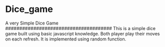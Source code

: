 # Dice_game
A very Simple Dice Game
######################################
This is a simple dice game built using basic javascript knowledge. 
Both player play their moves on each refresh. 
It is implemented using random function.
